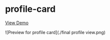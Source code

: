 # profile-card

[View Demo](https://github.com/Nishita-Bhagat/profile-card/blob/main/final%20profile%20view.png)

![Preview for profile card](./final profile view.png)
